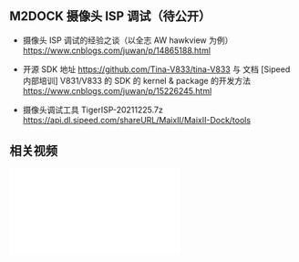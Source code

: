 ## M2DOCK 摄像头 ISP 调试（待公开）

- 摄像头 ISP 调试的经验之谈（以全志 AW hawkview 为例） https://www.cnblogs.com/juwan/p/14865188.html

- 开源 SDK 地址 https://github.com/Tina-V833/tina-V833 与 文档 [Sipeed 内部培训] V831/V833 的 SDK 的 kernel & package 的开发方法 https://www.cnblogs.com/juwan/p/15226245.html

- 摄像头调试工具 TigerISP-20211225.7z https://api.dl.sipeed.com/shareURL/MaixII/MaixII-Dock/tools

## 相关视频

<iframe src="//player.bilibili.com/player.html?aid=978258498&bvid=BV1p44y1L7t3&cid=487661962&page=1" scrolling="no" border="0" frameborder="no" framespacing="0" allowfullscreen="true"> </iframe>
